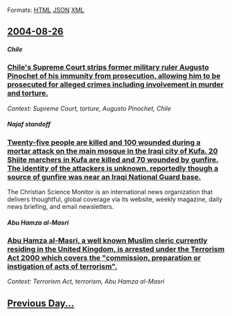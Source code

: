 
Formats: [HTML](2004/08/26/index.html)  [JSON](2004/08/26/index.json)  [XML](2004/08/26/index.xml)  

## [2004-08-26](/news/2004/08/26/index.md)

##### Chile
### [ Chile's Supreme Court strips former military ruler Augusto Pinochet of his immunity from prosecution, allowing him to be prosecuted for alleged crimes including involvement in murder and torture. ](/news/2004/08/26/chile-s-supreme-court-strips-former-military-ruler-augusto-pinochet-of-his-immunity-from-prosecution-allowing-him-to-be-prosecuted-for-all.md)
_Context: Supreme Court, torture, Augusto Pinochet, Chile_

##### Najaf standoff
### [ Twenty-five people are killed and 100 wounded during a mortar attack on the main mosque in the Iraqi city of Kufa. 20 Shiite marchers in Kufa are killed and 70 wounded by gunfire. The identity of the attackers is unknown, reportedly though a source of gunfire was near an Iraqi National Guard base. ](/news/2004/08/26/twenty-five-people-are-killed-and-100-wounded-during-a-mortar-attack-on-the-main-mosque-in-the-iraqi-city-of-kufa-20-shiite-marchers-in-ku.md)
The Christian Science Monitor is an international news organization that delivers thoughtful, global coverage via its website, weekly magazine, daily news briefing, and email newsletters.

##### Abu Hamza al-Masri
### [ Abu Hamza al-Masri, a well known Muslim cleric currently residing in the United Kingdom, is arrested under the Terrorism Act 2000 which covers the "commission, preparation or instigation of acts of terrorism". ](/news/2004/08/26/abu-hamza-al-masri-a-well-known-muslim-cleric-currently-residing-in-the-united-kingdom-is-arrested-under-the-terrorism-act-2000-which-cov.md)
_Context: Terrorism Act, terrorism, Abu Hamza al-Masri_

## [Previous Day...](/news/2004/08/25/index.md)

